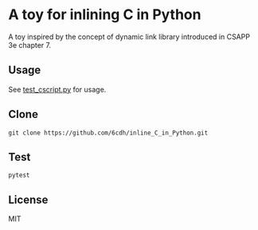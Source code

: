 # A toy for inlining C in Python

A toy inspired by the concept of dynamic link library introduced in CSAPP 3e chapter 7.

## Usage

See [test_cscript.py](test_cscript.py) for usage.

## Clone

```shell
git clone https://github.com/6cdh/inline_C_in_Python.git
```

## Test

```shell
pytest
```

## License

MIT

